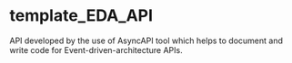 # template_EDA_API
API developed by the use of AsyncAPI tool which helps to document and write code for Event-driven-architecture APIs.
